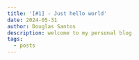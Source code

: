 ```yaml
---
title: '[#1] - Just hello world'
date: 2024-05-31
author: Douglas Santos
description: welcome to my personal blog
tags:
  - posts
---
```

